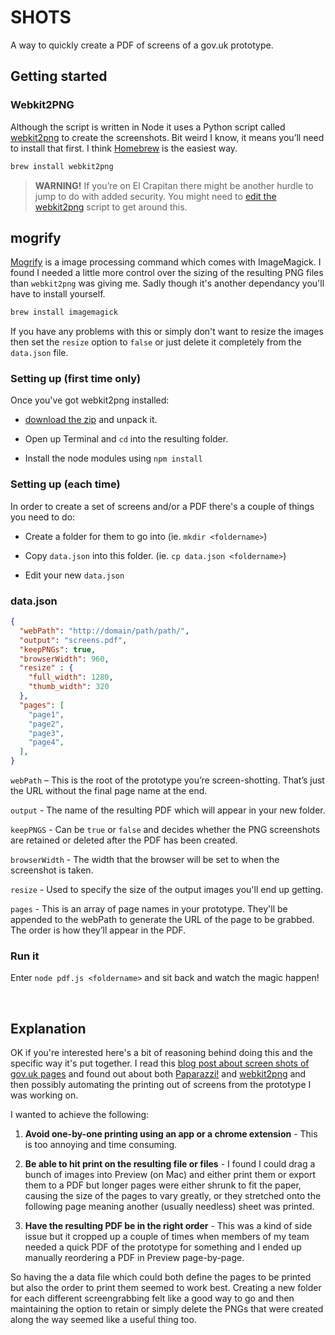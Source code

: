 # SHOTS
A way to quickly create a PDF of screens of a gov.uk prototype.

## Getting started

###  Webkit2PNG
Although the script is written in Node it uses a Python script called [webkit2png](http://www.paulhammond.org/webkit2png/) to create the screenshots. Bit weird I know, it means you’ll need to install that first. I think [Homebrew](http://brew.sh/) is the easiest way.

```bash
brew install webkit2png
```

> **WARNING!** If you’re on El Crapitan there might be another hurdle to jump to do with added security. You might need to [edit the webkit2png](https://github.com/bendalton/webkit2png/commit/9a96ac8977c386a84edb674ca1518e90452cee88) script to get around this.

## mogrify
[Mogrify](http://www.imagemagick.org/script/mogrify.php) is a image processing command which comes with ImageMagick. I found I needed a little more control over the sizing of the resulting PNG files than `webkit2png` was giving me. Sadly though it's another dependancy you'll have to install yourself.

```bash
brew install imagemagick
```

If you have any problems with this or simply don't want to resize the images then set the `resize` option to `false` or just delete it completely from the `data.json` file.

###  Setting up (first time only)

Once you've got webkit2png installed:

* [download the zip](https://github.com/morganesque/shots/archive/master.zip) and unpack it.

* Open up Terminal and `cd` into the resulting folder.

* Install the node modules using `npm install`

###  Setting up (each time)

In order to create a set of screens and/or a PDF there's a couple of things you need to do:

* Create a folder for them to go into (ie. `mkdir <foldername>`)

* Copy `data.json` into this folder. (ie. `cp data.json <foldername>`)

* Edit your new `data.json`

### data.json
```json
{
  "webPath": "http://domain/path/path/",
  "output": "screens.pdf",
  "keepPNGs": true,
  "browserWidth": 960,
  "resize" : {
    "full_width": 1280,
    "thumb_width": 320
  },
  "pages": [
    "page1",
    "page2",
    "page3",
    "page4",
  ],
}
```

`webPath` – This is the root of the prototype you’re screen-shotting. That’s just the URL without the final page name at the end.

`output` - The name of the resulting PDF which will appear in your new folder.

`keepPNGS` - Can be `true` or `false` and decides whether the PNG screenshots are retained or deleted after the PDF has been created.

`browserWidth` - The width that the browser will be set to when the screenshot is taken.

`resize` - Used to specify the size of the output images you'll end up getting.

`pages` - This is an array of page names in your prototype. They'll be appended to the webPath to generate the URL of the page to be grabbed. The order is how they’ll appear in the PDF.

### Run it

Enter `node pdf.js <foldername>` and sit back and watch the magic happen!

&nbsp;
&nbsp;
&nbsp;
&nbsp;

## Explanation

OK if you're interested here's a bit of reasoning behind doing this and the specific way it's put together. I read this [blog post about screen shots of gov.uk pages](https://designnotes.blog.gov.uk/2015/10/15/how-and-why-to-print-all-the-things/) and found out about both [Paparazzi!](https://derailer.org/paparazzi/) and [webkit2png](http://www.paulhammond.org/webkit2png/) and then possibly automating the printing out of screens from the prototype I was working on.

I wanted to achieve the following:

1. **Avoid one-by-one printing using an app or a chrome extension** - This is too annoying and time consuming.

2. **Be able to hit print on the resulting file or files** - I found I could drag a bunch of images into Preview (on Mac) and either print them or export them to a PDF but longer pages were either shrunk to fit the paper, causing the size of the pages to vary greatly, or they stretched onto the following page meaning another (usually needless) sheet was printed.

3. **Have the resulting PDF be in the right order** - This was a kind of side issue but it cropped up a couple of times when members of my team needed a quick PDF of the prototype for something and I ended up manually reordering a PDF in Preview page-by-page.

So having the a data file which could both define the pages to be printed but also the order to print them seemed to work best. Creating a new folder for each different screengrabbing felt like a good way to go and then maintaining the option to retain or simply delete the PNGs that were created along the way seemed like a useful thing too.
